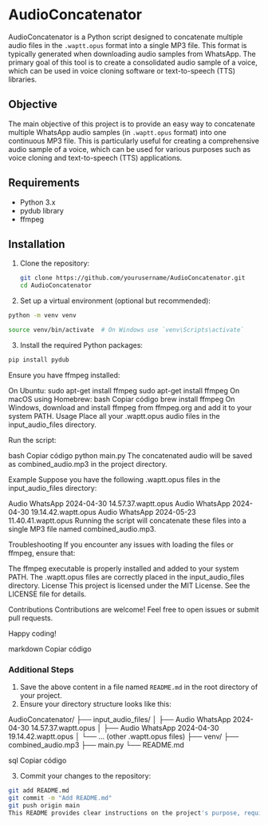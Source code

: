 # AudioConcatenator

AudioConcatenator is a Python script designed to concatenate multiple audio files in the `.waptt.opus` format into a single MP3 file. This format is typically generated when downloading audio samples from WhatsApp. The primary goal of this tool is to create a consolidated audio sample of a voice, which can be used in voice cloning software or text-to-speech (TTS) libraries.

## Objective

The main objective of this project is to provide an easy way to concatenate multiple WhatsApp audio samples (in `.waptt.opus` format) into one continuous MP3 file. This is particularly useful for creating a comprehensive audio sample of a voice, which can be used for various purposes such as voice cloning and text-to-speech (TTS) applications.

## Requirements

- Python 3.x
- pydub library
- ffmpeg

## Installation

1. Clone the repository:
   ```bash
   git clone https://github.com/yourusername/AudioConcatenator.git
   cd AudioConcatenator

2. Set up a virtual environment (optional but recommended):
```bash
python -m venv venv
```
```bash
source venv/bin/activate  # On Windows use `venv\Scripts\activate`
```
3. Install the required Python packages:
```bash
pip install pydub
```

Ensure you have ffmpeg installed:

On Ubuntu:
sudo apt-get install ffmpeg
sudo apt-get install ffmpeg
On macOS using Homebrew:
bash
Copiar código
brew install ffmpeg
On Windows, download and install ffmpeg from ffmpeg.org and add it to your system PATH.
Usage
Place all your .waptt.opus audio files in the input_audio_files directory.

Run the script:

bash
Copiar código
python main.py
The concatenated audio will be saved as combined_audio.mp3 in the project directory.

Example
Suppose you have the following .waptt.opus files in the input_audio_files directory:

Audio WhatsApp 2024-04-30 14.57.37.waptt.opus
Audio WhatsApp 2024-04-30 19.14.42.waptt.opus
Audio WhatsApp 2024-05-23 11.40.41.waptt.opus
Running the script will concatenate these files into a single MP3 file named combined_audio.mp3.

Troubleshooting
If you encounter any issues with loading the files or ffmpeg, ensure that:

The ffmpeg executable is properly installed and added to your system PATH.
The .waptt.opus files are correctly placed in the input_audio_files directory.
License
This project is licensed under the MIT License. See the LICENSE file for details.

Contributions
Contributions are welcome! Feel free to open issues or submit pull requests.

Happy coding!

markdown
Copiar código

### Additional Steps

1. Save the above content in a file named `README.md` in the root directory of your project.
2. Ensure your directory structure looks like this:

AudioConcatenator/
├── input_audio_files/
│ ├── Audio WhatsApp 2024-04-30 14.57.37.waptt.opus
│ ├── Audio WhatsApp 2024-04-30 19.14.42.waptt.opus
│ └── ... (other .waptt.opus files)
├── venv/
├── combined_audio.mp3
├── main.py
└── README.md

sql
Copiar código

3. Commit your changes to the repository:

```bash
git add README.md
git commit -m "Add README.md"
git push origin main
This README provides clear instructions on the project's purpose, requirements, installation steps, usage, and troubleshooting, making it easy for others to understand and use your project.
